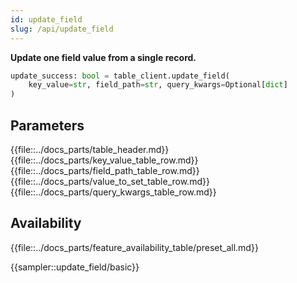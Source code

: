 ```yaml
---
id: update_field
slug: /api/update_field
---
```


**Update one field value from a single record.**

```python
update_success: bool = table_client.update_field(
    key_value=str, field_path=str, query_kwargs=Optional[dict]
)
```

## Parameters

{{file::../docs_parts/table_header.md}}
{{file::../docs_parts/key_value_table_row.md}}
{{file::../docs_parts/field_path_table_row.md}}
{{file::../docs_parts/value_to_set_table_row.md}}
{{file::../docs_parts/query_kwargs_table_row.md}}

## Availability

{{file::../docs_parts/feature_availability_table/preset_all.md}}

{{sampler::update_field/basic}}